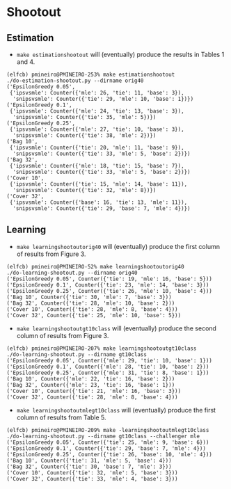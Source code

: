 # Shootout

## Estimation

* ```make estimationshootout``` will (eventually) produce the results in Tables 1 and 4.
```console
(elfcb) pmineiro@PMINEIRO-253% make estimationshootout 
./do-estimation-shootout.py --dirname orig40
('EpsilonGreedy 0.05',
 {'ipsvsmle': Counter({'mle': 26, 'tie': 11, 'base': 3}),
  'snipsvsmle': Counter({'tie': 29, 'mle': 10, 'base': 1})})
('EpsilonGreedy 0.1',
 {'ipsvsmle': Counter({'mle': 24, 'tie': 13, 'base': 3}),
  'snipsvsmle': Counter({'tie': 35, 'mle': 5})})
('EpsilonGreedy 0.25',
 {'ipsvsmle': Counter({'mle': 27, 'tie': 10, 'base': 3}),
  'snipsvsmle': Counter({'tie': 38, 'mle': 2})})
('Bag 10',
 {'ipsvsmle': Counter({'tie': 20, 'mle': 11, 'base': 9}),
  'snipsvsmle': Counter({'tie': 33, 'mle': 5, 'base': 2})})
('Bag 32',
 {'ipsvsmle': Counter({'mle': 18, 'tie': 15, 'base': 7}),
  'snipsvsmle': Counter({'tie': 33, 'mle': 5, 'base': 2})})
('Cover 10',
 {'ipsvsmle': Counter({'tie': 15, 'mle': 14, 'base': 11}),
  'snipsvsmle': Counter({'tie': 32, 'mle': 8})})
('Cover 32',
 {'ipsvsmle': Counter({'base': 16, 'tie': 13, 'mle': 11}),
  'snipsvsmle': Counter({'tie': 29, 'base': 7, 'mle': 4})})
```

## Learning

 * ```make learningshootoutorig40``` will (eventually) produce the first column of results from Figure 3.
 ```console
(elfcb) pmineiro@PMINEIRO-52% make learningshootoutorig40
./do-learning-shootout.py --dirname orig40
('EpsilonGreedy 0.05', Counter({'tie': 19, 'mle': 16, 'base': 5}))
('EpsilonGreedy 0.1', Counter({'tie': 23, 'mle': 14, 'base': 3}))
('EpsilonGreedy 0.25', Counter({'tie': 26, 'mle': 10, 'base': 4}))
('Bag 10', Counter({'tie': 30, 'mle': 7, 'base': 3}))
('Bag 32', Counter({'tie': 28, 'mle': 10, 'base': 2}))
('Cover 10', Counter({'tie': 28, 'mle': 8, 'base': 4}))
('Cover 32', Counter({'tie': 25, 'mle': 10, 'base': 5}))
```
 * ```make learningshootoutgt10class``` will (eventually) produce the second column of results from Figure 3.
 ```console
 (elfcb) pmineiro@PMINEIRO-207% make learningshootoutgt10class
./do-learning-shootout.py --dirname gt10class
('EpsilonGreedy 0.05', Counter({'mle': 29, 'tie': 10, 'base': 1}))
('EpsilonGreedy 0.1', Counter({'mle': 28, 'tie': 10, 'base': 2}))
('EpsilonGreedy 0.25', Counter({'mle': 31, 'tie': 8, 'base': 1}))
('Bag 10', Counter({'mle': 22, 'tie': 16, 'base': 2}))
('Bag 32', Counter({'mle': 23, 'tie': 16, 'base': 1}))
('Cover 10', Counter({'tie': 21, 'mle': 16, 'base': 3}))
('Cover 32', Counter({'tie': 28, 'mle': 8, 'base': 4}))
 ```
 
 * ```make learningshootoutmlegt10class``` will (eventually) produce the first column of results from Table 5.
 ```console
 (elfcb) pmineiro@PMINEIRO-209% make -learningshootoutmlegt10class
./do-learning-shootout.py --dirname gt10class --challenger mle
('EpsilonGreedy 0.05', Counter({'tie': 25, 'mle': 9, 'base': 6}))
('EpsilonGreedy 0.1', Counter({'tie': 29, 'base': 7, 'mle': 4}))
('EpsilonGreedy 0.25', Counter({'tie': 26, 'base': 10, 'mle': 4}))
('Bag 10', Counter({'tie': 31, 'mle': 5, 'base': 4}))
('Bag 32', Counter({'tie': 30, 'base': 7, 'mle': 3}))
('Cover 10', Counter({'tie': 32, 'mle': 5, 'base': 3}))
('Cover 32', Counter({'tie': 33, 'mle': 4, 'base': 3}))
 ```
